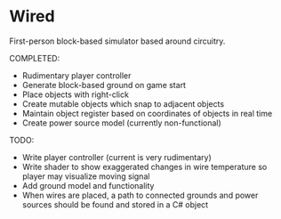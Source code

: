 # Wired

First-person block-based simulator based around circuitry.

COMPLETED:
  - Rudimentary player controller
  - Generate block-based ground on game start
  - Place objects with right-click
  - Create mutable objects which snap to adjacent objects
  - Maintain object register based on coordinates of objects in real time
  - Create power source model (currently non-functional)

TODO:
  - Write player controller (current is very rudimentary)
  - Write shader to show exaggerated changes in wire temperature so player may visualize moving signal
  - Add ground model and functionality
  - When wires are placed, a path to connected grounds and power sources should be found and stored in a C# object
